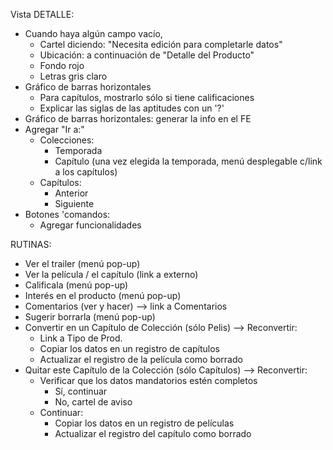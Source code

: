 Vista DETALLE:
- Cuando haya algún campo vacío,
	- Cartel diciendo: "Necesita edición para completarle datos"
	- Ubicación: a continuación de "Detalle del Producto"
	- Fondo rojo
	- Letras gris claro
- Gráfico de barras horizontales
	- Para capítulos, mostrarlo sólo si tiene calificaciones
	- Explicar las siglas de las aptitudes con un '?'
- Gráfico de barras horizontales: generar la info en el FE
- Agregar "Ir a:"
	- Colecciones:
		- Temporada
		- Capítulo (una vez elegida la temporada, menú desplegable c/link a los capítulos)
	- Capítulos:
		- Anterior
		- Siguiente
- Botones 'comandos: 
	- Agregar funcionalidades

RUTINAS:
- Ver el trailer (menú pop-up)
- Ver la película / el capítulo (link a externo)
- Calificala (menú pop-up)
- Interés en el producto (menú pop-up)
- Comentarios (ver y hacer) --> link a Comentarios
- Sugerir borrarla (menú pop-up)
- Convertir en un Capítulo de Colección (sólo Pelis) --> Reconvertir:
	- Link a Tipo de Prod.
	- Copiar los datos en un registro de capítulos
	- Actualizar el registro de la película como borrado
- Quitar este Capítulo de la Colección (sólo Capítulos) --> Reconvertir:
	- Verificar que los datos mandatorios estén completos
		- Sí, continuar
		- No, cartel de aviso
	- Continuar:
		- Copiar los datos en un registro de películas
		- Actualizar el registro del capítulo como borrado
